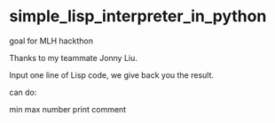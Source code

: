 # simple_lisp_interpreter_in_python
goal for MLH hackthon

Thanks to my teammate Jonny Liu.

Input one line of Lisp code, we give back you the result.

can do:

min
max
number
print
comment
